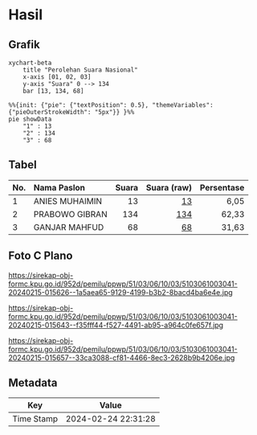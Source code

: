 # Hasil

## Grafik

```mermaid
xychart-beta
    title "Perolehan Suara Nasional"
    x-axis [01, 02, 03]
    y-axis "Suara" 0 --> 134
    bar [13, 134, 68]
```

```mermaid
%%{init: {"pie": {"textPosition": 0.5}, "themeVariables": {"pieOuterStrokeWidth": "5px"}} }%%
pie showData
    "1" : 13
    "2" : 134
    "3" : 68
```

## Tabel

| No. | Nama Paslon    | Suara | Suara (raw) | Persentase |
|:--- |:-------------- | -----:| -----------:| ----------:|
| 1   | ANIES MUHAIMIN | 13    | [13][p-1]   | 6,05       |
| 2   | PRABOWO GIBRAN | 134   | [134][p-2]  | 62,33      |
| 3   | GANJAR MAHFUD  | 68    | [68][p-3]   | 31,63      |


[p-1]: https://github.com/gigit-pemilu/pemilu-2024/blob/main/pilpres/hitung-suara/sub/51-bali/sub/03-badung/sub/06-kuta-utara/sub/1003-kerobokan-kaja/sub/041-tps/sub/paslon-1.txt
[p-2]: https://github.com/gigit-pemilu/pemilu-2024/blob/main/pilpres/hitung-suara/sub/51-bali/sub/03-badung/sub/06-kuta-utara/sub/1003-kerobokan-kaja/sub/041-tps/sub/paslon-2.txt
[p-3]: https://github.com/gigit-pemilu/pemilu-2024/blob/main/pilpres/hitung-suara/sub/51-bali/sub/03-badung/sub/06-kuta-utara/sub/1003-kerobokan-kaja/sub/041-tps/sub/paslon-3.txt

## Foto C Plano

https://sirekap-obj-formc.kpu.go.id/952d/pemilu/ppwp/51/03/06/10/03/5103061003041-20240215-015626--1a5aea65-9129-4199-b3b2-8bacd4ba6e4e.jpg

https://sirekap-obj-formc.kpu.go.id/952d/pemilu/ppwp/51/03/06/10/03/5103061003041-20240215-015643--f35fff44-f527-4491-ab95-a964c0fe657f.jpg

https://sirekap-obj-formc.kpu.go.id/952d/pemilu/ppwp/51/03/06/10/03/5103061003041-20240215-015657--33ca3088-cf81-4466-8ec3-2628b9b4206e.jpg


## Metadata

| Key        | Value               |
| ---------- | ------------------- |
| Time Stamp | 2024-02-24 22:31:28 |



